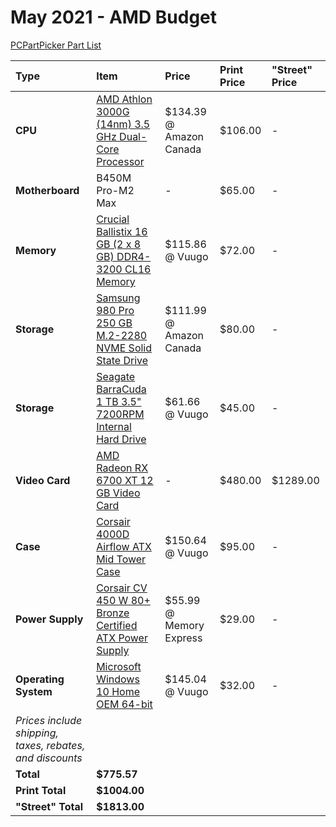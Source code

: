 # May 2021 - AMD Budget

[PCPartPicker Part List](https://ca.pcpartpicker.com/list/jkQcgb)

| Type                                                     | Item                                                                                                                                                                     | Price                   | Print Price | "Street" Price |
| :------------------------------------------------------- | :----------------------------------------------------------------------------------------------------------------------------------------------------------------------- | :---------------------- | :---------- | :------------- |
| **CPU**                                                  | [AMD Athlon 3000G (14nm) 3.5 GHz Dual-Core Processor](https://ca.pcpartpicker.com/product/664BD3/amd-athlon-3000g-35-ghz-dual-core-processor-yd3000c6fhbox)              | $134.39 @ Amazon Canada | $106.00     | -              |
| **Motherboard**                                          | B450M Pro-M2 Max                                                                                                                                                         | -                       | $65.00      | -              |
| **Memory**                                               | [Crucial Ballistix 16 GB (2 x 8 GB) DDR4-3200 CL16 Memory](https://ca.pcpartpicker.com/product/BxTzK8/crucial-ballistix-16-gb-2-x-8-gb-ddr4-3200-memory-bl2k8g32c16u4b)  | $115.86 @ Vuugo         | $72.00      | -              |
| **Storage**                                              | [Samsung 980 Pro 250 GB M.2-2280 NVME Solid State Drive](https://ca.pcpartpicker.com/product/MBVG3C/samsung-980-pro-250-gb-m2-2280-nvme-solid-state-drive-mz-v8p250bam)  | $111.99 @ Amazon Canada | $80.00      | -              |
| **Storage**                                              | [Seagate BarraCuda 1 TB 3.5" 7200RPM Internal Hard Drive](https://ca.pcpartpicker.com/product/44Gj4D/seagate-barracuda-1tb-35-7200rpm-internal-hard-drive-st1000dm010)   | $61.66 @ Vuugo          | $45.00      | -              |
| **Video Card**                                           | [AMD Radeon RX 6700 XT 12 GB Video Card](https://ca.pcpartpicker.com/product/2ZWzK8/amd-radeon-rx-6700-xt-12-gb-video-card-100-438385)                                   | -                       | $480.00     | $1289.00       |
| **Case**                                                 | [Corsair 4000D Airflow ATX Mid Tower Case](https://ca.pcpartpicker.com/product/bCYQzy/corsair-4000d-airflow-atx-mid-tower-case-cc-9011200-ww)                            | $150.64 @ Vuugo         | $95.00      | -              |
| **Power Supply**                                         | [Corsair CV 450 W 80+ Bronze Certified ATX Power Supply](https://ca.pcpartpicker.com/product/hfxbt6/corsair-cv-450-w-80-bronze-certified-atx-power-supply-cp-9020209-na) | $55.99 @ Memory Express | $29.00      | -              |
| **Operating System**                                     | [Microsoft Windows 10 Home OEM 64-bit](https://ca.pcpartpicker.com/product/wtgPxr/microsoft-os-kw900140)                                                                 | $145.04 @ Vuugo         | $32.00      | -              |
| _Prices include shipping, taxes, rebates, and discounts_ |
| **Total**                                                | **$775.57**                                                                                                                                                              |
| **Print Total**                                          | **$1004.00**                                                                                                                                                             |
| **"Street" Total**                                       | **$1813.00**                                                                                                                                                             |
